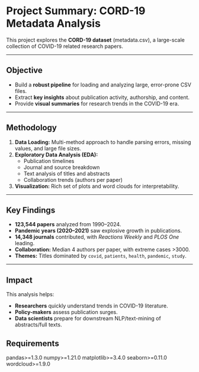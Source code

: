 # Project Summary: CORD-19 Metadata Analysis

This project explores the **CORD-19 dataset** (metadata.csv), a large-scale collection of COVID-19 related research papers.

---

## Objective
- Build a **robust pipeline** for loading and analyzing large, error-prone CSV files.
- Extract **key insights** about publication activity, authorship, and content.
- Provide **visual summaries** for research trends in the COVID-19 era.

---

## Methodology
1. **Data Loading:** Multi-method approach to handle parsing errors, missing values, and large file sizes.
2. **Exploratory Data Analysis (EDA):**
   - Publication timelines
   - Journal and source breakdown
   - Text analysis of titles and abstracts
   - Collaboration trends (authors per paper)
3. **Visualization:** Rich set of plots and word clouds for interpretability.

---

## Key Findings
- **123,544 papers** analyzed from 1990–2024.
- **Pandemic years (2020–2021)** saw explosive growth in publications.
- **14,348 journals** contributed, with *Reactions Weekly* and *PLOS One* leading.
- **Collaboration:** Median 4 authors per paper, with extreme cases >3000.
- **Themes:** Titles dominated by `covid`, `patients`, `health`, `pandemic`, `study`.

---

## Impact
This analysis helps:
- **Researchers** quickly understand trends in COVID-19 literature.
- **Policy-makers** assess publication surges.
- **Data scientists** prepare for downstream NLP/text-mining of abstracts/full texts.

## Requirements
pandas>=1.3.0
numpy>=1.21.0
matplotlib>=3.4.0
seaborn>=0.11.0
wordcloud>=1.9.0
